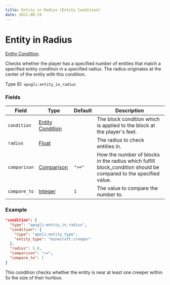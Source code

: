 ```yaml
---
title: Entity in Radius (Entity Condition)
date: 2021-08-19
---
```


# Entity in Radius

[Entity Condition](../entity_condition_types.md).

Checks whether the player has a specified number of entities that match a specified entity condition in a specified radius. The radius originates at the center of the entity with this condition.

Type ID: `apugli:entity_in_radius`

### Fields

Field  | Type | Default | Description
-------|------|---------|-------------
`condition` |	[Entity Condition](https://origins.readthedocs.io/en/latest/types/entity_condition_types/) | | The block condition which is applied to the block at the player's feet.
`radius` | [Float](https://origins.readthedocs.io/en/latest/types/data_types/float/) | | The radius to check entities in.
`comparison` | [Comparison](https://origins.readthedocs.io/en/latest/types/data_types/comparison/)	| `">="` | How the number of blocks in the radius which fulfill block_condition should be compared to the specified value.
`compare_to` | [Integer](https://origins.readthedocs.io/en/latest/types/data_types/integer/) | `1` | The value to compare the number to.

### Example
```json
"condition": {
  "type": "apugli:entity_in_radius",
  "condition": {
    "type": "apoli:entity_type",
    "entity_type": "minecraft:creeper"
  },
  "radius": 5.0,
  "comparison": ">=",
  "compare_to": 1
}
```
This condition checks whether the entity is near at least one creeper within 5x the size of their hurtbox.